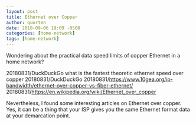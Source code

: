 ```yaml
---
layout: post
title: Ethernet over Copper
author: quorten
date: 2018-09-06 19:09 -0500
categories: [home-network]
tags: [home-network]
---
```


Wondering about the practical data speed limits of copper Ethernet in
a home network?

20180831/DuckDuckGo what is the fastest theoretic ethernet speed over
  copper
20180831/DuckDuckGo
20180831/https://www.10gea.org/ip-bandwidth/ethernet-over-copper-vs-fiber-ethernet/
20180831/https://en.wikipedia.org/wiki/Ethernet_over_copper

Nevertheless, I found some interesting articles on Ethernet over
copper.  Yes, it can be a thing that your ISP gives you the same
Ethernet format data at your demarcation point.
